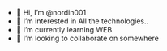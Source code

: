 - 👋 Hi, I’m @nordin001
- 👀 I’m interested in All the technologies..
- 🌱 I’m currently learning WEB.
- 💞️ I’m looking to collaborate on somewhere
<!---
nordin001/nordin001 is a ✨ special ✨ repository because its `README.md` (this file) appears on your GitHub profile.
You can click the Preview link to take a look at your changes.
--->
